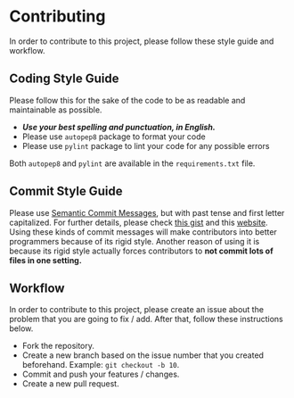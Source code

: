 # Contributing

In order to contribute to this project, please follow these style guide and workflow.

## Coding Style Guide

Please follow this for the sake of the code to be as readable and maintainable as possible.

* **_Use your best spelling and punctuation, in English._**
* Please use `autopep8` package to format your code
* Please use `pylint` package to lint your code for any possible errors

Both `autopep8` and `pylint` are available in the `requirements.txt` file.

## Commit Style Guide

Please use [Semantic Commit Messages](https://seesparkbox.com/foundry/semantic_commit_messages), but with past tense and first letter capitalized. For further details, please check [this gist](https://gist.github.com/joshbuchea/6f47e86d2510bce28f8e7f42ae84c716) and this [website](https://www.conventionalcommits.org/en/v1.0.0/). Using these kinds of commit messages will make contributors into better programmers because of its rigid style. Another reason of using it is because its rigid style actually forces contributors to **not commit lots of files in one setting.**

## Workflow

In order to contribute to this project, please create an issue about the problem that you are going to fix / add. After that, follow these instructions below.

* Fork the repository.
* Create a new branch based on the issue number that you created beforehand. Example: `git checkout -b 10`.
* Commit and push your features / changes.
* Create a new pull request.
